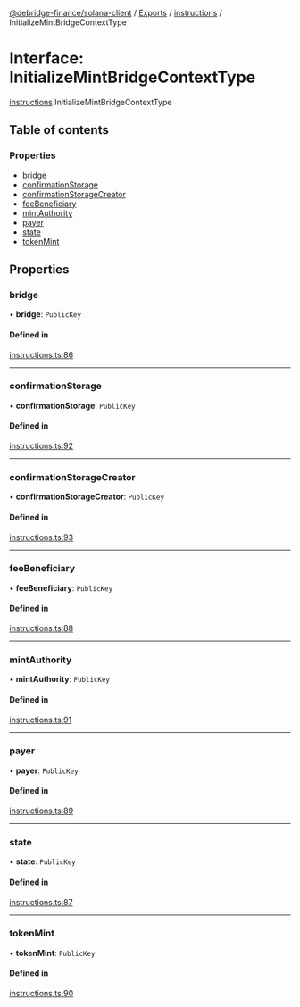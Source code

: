 [@debridge-finance/solana-client](../README.md) / [Exports](../modules.md) / [instructions](../modules/instructions.md) / InitializeMintBridgeContextType

# Interface: InitializeMintBridgeContextType

[instructions](../modules/instructions.md).InitializeMintBridgeContextType

## Table of contents

### Properties

- [bridge](instructions.InitializeMintBridgeContextType.md#bridge)
- [confirmationStorage](instructions.InitializeMintBridgeContextType.md#confirmationstorage)
- [confirmationStorageCreator](instructions.InitializeMintBridgeContextType.md#confirmationstoragecreator)
- [feeBeneficiary](instructions.InitializeMintBridgeContextType.md#feebeneficiary)
- [mintAuthority](instructions.InitializeMintBridgeContextType.md#mintauthority)
- [payer](instructions.InitializeMintBridgeContextType.md#payer)
- [state](instructions.InitializeMintBridgeContextType.md#state)
- [tokenMint](instructions.InitializeMintBridgeContextType.md#tokenmint)

## Properties

### bridge

• **bridge**: `PublicKey`

#### Defined in

[instructions.ts:86](https://github.com/debridge-finance/solana-contracts-client/blob/1b61583/src/instructions.ts#L86)

___

### confirmationStorage

• **confirmationStorage**: `PublicKey`

#### Defined in

[instructions.ts:92](https://github.com/debridge-finance/solana-contracts-client/blob/1b61583/src/instructions.ts#L92)

___

### confirmationStorageCreator

• **confirmationStorageCreator**: `PublicKey`

#### Defined in

[instructions.ts:93](https://github.com/debridge-finance/solana-contracts-client/blob/1b61583/src/instructions.ts#L93)

___

### feeBeneficiary

• **feeBeneficiary**: `PublicKey`

#### Defined in

[instructions.ts:88](https://github.com/debridge-finance/solana-contracts-client/blob/1b61583/src/instructions.ts#L88)

___

### mintAuthority

• **mintAuthority**: `PublicKey`

#### Defined in

[instructions.ts:91](https://github.com/debridge-finance/solana-contracts-client/blob/1b61583/src/instructions.ts#L91)

___

### payer

• **payer**: `PublicKey`

#### Defined in

[instructions.ts:89](https://github.com/debridge-finance/solana-contracts-client/blob/1b61583/src/instructions.ts#L89)

___

### state

• **state**: `PublicKey`

#### Defined in

[instructions.ts:87](https://github.com/debridge-finance/solana-contracts-client/blob/1b61583/src/instructions.ts#L87)

___

### tokenMint

• **tokenMint**: `PublicKey`

#### Defined in

[instructions.ts:90](https://github.com/debridge-finance/solana-contracts-client/blob/1b61583/src/instructions.ts#L90)
